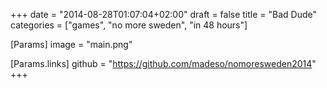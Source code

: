 +++
date = "2014-08-28T01:07:04+02:00"
draft = false
title = "Bad Dude"
categories = ["games", "no more sweden", "in 48 hours"]

[Params]
image = "main.png"

[Params.links]
github = "https://github.com/madeso/nomoresweden2014"
+++
